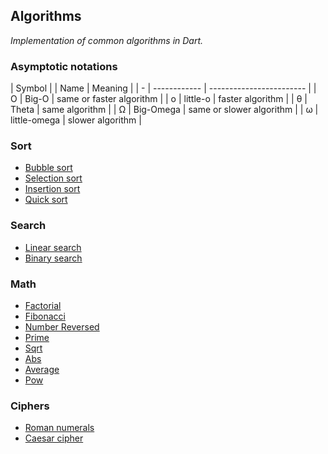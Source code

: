 Algorithms
----------
_Implementation of common algorithms in Dart._

### Asymptotic notations

| Symbol | | Name | Meaning |
| - | ------------ | ------------------------ |
| O | Big-O        | same or faster algorithm |
| o | little-o     | faster algorithm         |
| θ | Theta        | same algorithm           |
| Ω | Big-Omega    | same or slower algorithm |
| ω | little-omega | slower algorithm         |

### Sort
* [Bubble sort](https://github.com/heda7/algorithms/blob/master/sort/bubble_sort.dart)
* [Selection sort](https://github.com/heda7/algorithms/blob/master/sort/selection_sort.dart)
* [Insertion sort](https://github.com/heda7/algorithms/blob/master/sort/insertion_sort.dart)
* [Quick sort](https://github.com/heda7/algorithms/blob/master/sort/quick_sort.dart)

### Search
* [Linear search](https://github.com/heda7/algorithms/blob/master/search/linear_search.dart)
* [Binary search](https://github.com/heda7/algorithms/blob/master/search/binary_search.dart)

### Math
* [Factorial](https://github.com/heda7/algorithms/blob/master/math/factorial.dart)
* [Fibonacci](https://github.com/heda7/algorithms/blob/master/math/fibonacci.dart)
* [Number Reversed](https://github.com/heda7/algorithms/blob/master/math/number_reversed.dart)
* [Prime](https://github.com/heda7/algorithms/blob/master/math/prime.dart)
* [Sqrt](https://github.com/heda7/algorithms/blob/master/math/sqrt.dart)
* [Abs](https://github.com/heda7/algorithms/blob/master/math/abs.dart)
* [Average](https://github.com/heda7/algorithms/blob/master/math/average.dart)
* [Pow](https://github.com/heda7/algorithms/blob/master/math/pow.dart)

### Ciphers
* [Roman numerals](https://github.com/heda7/algorithms/blob/master/ciphers/roman_numerals.dart)
* [Caesar cipher](https://github.com/heda7/algorithms/blob/master/ciphers/caesar_cipher.dart)
